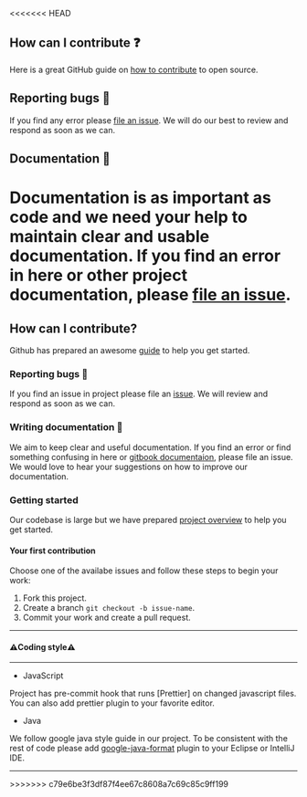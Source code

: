 <<<<<<< HEAD
## How can I contribute :question:
Here is a great GitHub guide on [how to contribute](https://opensource.guide/how-to-contribute/) to open source.

## Reporting bugs :bug:
If you find any error please [file an issue](https://github.com/icodebetter/icodebetter/issues/new). We will do our best to review and respond as soon as we can.

## Documentation :book:
Documentation is as important as code and we need your help to maintain clear and usable documentation.
If you find an error in here or other project documentation, please [file an issue](https://github.com/icodebetter/icodebetter/issues/new).
=======
## How can I contribute? 
Github has prepared an awesome [guide](https://opensource.guide/how-to-contribute/) to help you get started.

### Reporting bugs :bug:
If you find an issue in project please file an [issue](https://github.com/icodebetter/icodebetter/issues/new). We will review and respond as soon as we can.

### Writing documentation :book:
We aim to keep clear and useful documentation. If you find an error or find something confusing in here or [gitbook documentaion](https://docs.icodebetter.com/), please file an issue.
We would love to hear your suggestions on how to improve our documentation.

### Getting started
Our codebase is large but we have prepared [project overview]() to help you get started.

#### Your first contribution 
Choose one of the availabe issues and follow these steps to begin your work:

1. Fork this project.
2. Create a branch `git checkout -b issue-name`.
3. Commit your work and create a pull request.

<hr/>  

#### :warning:Coding style:warning:  

<hr/>

* JavaScript  

Project has pre-commit hook that runs [Prettier] on changed javascript files. You can also add prettier plugin to your favorite editor.

* Java  

We follow google java style guide in our project. To be consistent with the rest of code please add [google-java-format](https://github.com/google/google-java-format) 
plugin to your Eclipse or IntelliJ IDE.
<hr/>
>>>>>>> c79e6be3f3df87f4ee67c8608a7c69c85c9ff199
